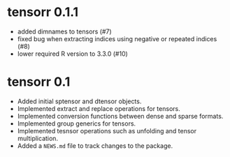 # tensorr 0.1.1

* added dimnames to tensors (#7)
* fixed bug when extracting indices using negative or repeated indices (#8)
* lower required R version to 3.3.0 (#10)

# tensorr 0.1

* Added initial sptensor and dtensor objects.
* Implemented extract and replace operations for tensors.
* Implemented conversion functions between dense and sparse formats.
* Implemented group generics for tensors.
* Implemented tesnsor operations such as unfolding and tensor multiplication.
* Added a `NEWS.md` file to track changes to the package.




